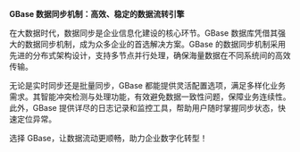 **GBase 数据同步机制：高效、稳定的数据流转引擎**

在大数据时代，数据同步是企业信息化建设的核心环节。GBase 数据库凭借其强大的数据同步机制，成为众多企业的首选解决方案。GBase 的数据同步机制采用先进的分布式架构设计，支持多节点并行处理，确保海量数据在不同系统间的高效传输。

无论是实时同步还是批量同步，GBase 都能提供灵活配置选项，满足多样化业务需求。其智能冲突检测与处理功能，有效避免数据一致性问题，保障业务连续性。此外，GBase 提供详尽的日志记录和监控工具，帮助用户随时掌握同步状态，快速定位异常。

选择 GBase，让数据流动更顺畅，助力企业数字化转型！